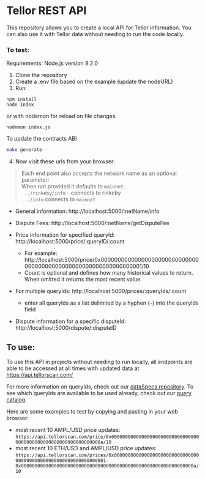 # Tellor REST API
This repository allows you to create a local API for Tellor information. You can also use it with Tellor data without needing to run the code locally. 

### To test:

Requirements: Node.js version 9.2.0

1. Clone the repository
2. Create a .env file based on the example (update the nodeURL)
3. Run:

```node
npm install
node index
```
or with nodemon for reload on file changes.
```
nodemon index.js
```

To update the contracts ABI
```bash
make generate
```

4. Now visit these urls from your browser:
 >Each end point also accepts the network name as an optional parameter:<br/>
 When not provided it defaults to `mainnet`.<br/>
 `.../rinkeby/info` - connects to rinkeby <br/>
`.../info` connects to `mainnet`

* General information:		http://localhost:5000/:netName/info
* Dispute Fees:		http://localhost:5000/:netName/getDisputeFee
* Price information for specified queryId: http://localhost:5000/price/:queryID/:count
    * For example: http://localhost:5000/price/0x0000000000000000000000000000000000000000000000000000000000000001/10
    * Count is optional and defines how many historical values to return. When omitted it returns the most recent value.

* For multiple queryIds: http://localhost:5000/prices/:queryIds/:count
  * enter all queryIds as a list delimited by a hyphen (`-`) into the queryIds field
* Dispute information for a specific disputeId:  http://localhost:5000/dispute/:disputeID

## To use:

To use this API in projects without needing to run locally, all endpoints are able to be accessed at all times with updated data at https://api.tellorscan.com/

For more information on queryIds, check out our [dataSpecs repository](https://github.com/tellor-io/dataSpecs). To see which queryIds are available to be used already, check out our [query catalog](https://github.com/tellor-io/dataSpecs/blob/main/catalog.md).

Here are some examples to test by copying and pasting in your web browser:
* most recent 10 AMPL/USD price updates: `https://api.tellorscan.com/price/0x000000000000000000000000000000000000000000000000000000000000000a/10`
* most recent 10 ETH/USD and AMPL/USD price updates: `https://api.tellorscan.com/prices/0x0000000000000000000000000000000000000000000000000000000000000001-0x000000000000000000000000000000000000000000000000000000000000000a/10`

